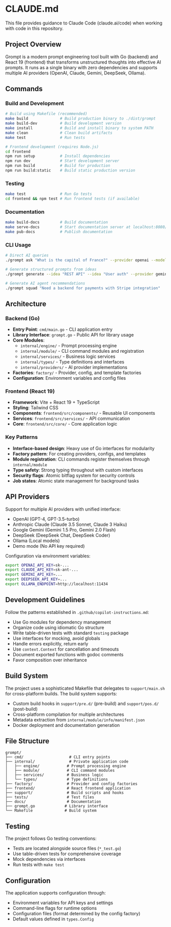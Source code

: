 # CLAUDE.md

This file provides guidance to Claude Code (claude.ai/code) when working with code in this repository.

## Project Overview

Grompt is a modern prompt engineering tool built with Go (backend) and React 19 (frontend) that transforms unstructured thoughts into effective AI prompts. It runs as a single binary with zero dependencies and supports multiple AI providers (OpenAI, Claude, Gemini, DeepSeek, Ollama).

## Commands

### Build and Development
```bash
# Build using Makefile (recommended)
make build              # Build production binary to ./dist/grompt
make build-dev          # Build development version
make install            # Build and install binary to system PATH
make clean              # Clean build artifacts
make test               # Run tests

# Frontend development (requires Node.js)
cd frontend
npm run setup           # Install dependencies
npm run dev             # Start development server
npm run build           # Build for production
npm run build:static    # Build static production version
```

### Testing
```bash
make test               # Run Go tests
cd frontend && npm test # Run frontend tests (if available)
```

### Documentation
```bash
make build-docs         # Build documentation
make serve-docs         # Start documentation server at localhost:8080/docs
make pub-docs           # Publish documentation
```

### CLI Usage
```bash
# Direct AI queries
./grompt ask "What is the capital of France?" --provider openai --model gpt-4

# Generate structured prompts from ideas
./grompt generate --idea "REST API" --idea "User auth" --provider gemini

# Generate AI agent recommendations
./grompt squad "Need a backend for payments with Stripe integration"
```

## Architecture

### Backend (Go)
- **Entry Point**: `cmd/main.go` - CLI application entry
- **Library Interface**: `grompt.go` - Public API for library usage
- **Core Modules**:
  - `internal/engine/` - Prompt processing engine
  - `internal/module/` - CLI command modules and registration
  - `internal/services/` - Business logic services
  - `internal/types/` - Type definitions and interfaces
  - `internal/providers/` - AI provider implementations
- **Factories**: `factory/` - Provider, config, and template factories
- **Configuration**: Environment variables and config files

### Frontend (React 19)
- **Framework**: Vite + React 19 + TypeScript
- **Styling**: Tailwind CSS
- **Components**: `frontend/src/components/` - Reusable UI components
- **Services**: `frontend/src/services/` - API communication
- **Core**: `frontend/src/core/` - Core application logic

### Key Patterns
- **Interface-based design**: Heavy use of Go interfaces for modularity
- **Factory pattern**: For creating providers, configs, and templates
- **Module registration**: CLI commands register themselves through `internal/module`
- **Type safety**: Strong typing throughout with custom interfaces
- **Security flags**: Atomic bitflag system for security controls
- **Job states**: Atomic state management for background tasks

## API Providers

Support for multiple AI providers with unified interface:
- OpenAI (GPT-4, GPT-3.5-turbo)
- Anthropic Claude (Claude 3.5 Sonnet, Claude 3 Haiku)
- Google Gemini (Gemini 1.5 Pro, Gemini 2.0 Flash)
- DeepSeek (DeepSeek Chat, DeepSeek Coder)
- Ollama (Local models)
- Demo mode (No API key required)

Configuration via environment variables:
```bash
export OPENAI_API_KEY=sk-...
export CLAUDE_API_KEY=sk-ant-...
export GEMINI_API_KEY=...
export DEEPSEEK_API_KEY=...
export OLLAMA_ENDPOINT=http://localhost:11434
```

## Development Guidelines

Follow the patterns established in `.github/copilot-instructions.md`:
- Use Go modules for dependency management
- Organize code using idiomatic Go structure
- Write table-driven tests with standard `testing` package
- Use interfaces for mocking, avoid globals
- Handle errors explicitly, return early
- Use `context.Context` for cancellation and timeouts
- Document exported functions with godoc comments
- Favor composition over inheritance

## Build System

The project uses a sophisticated Makefile that delegates to `support/main.sh` for cross-platform builds. The build system supports:
- Custom build hooks in `support/pre.d/` (pre-build) and `support/pos.d/` (post-build)
- Cross-platform compilation for multiple architectures
- Metadata extraction from `internal/module/info/manifest.json`
- Docker deployment and documentation generation

## File Structure
```
grompt/
├── cmd/                    # CLI entry points
├── internal/               # Private application code
│   ├── engine/            # Prompt processing engine
│   ├── module/            # CLI command modules
│   ├── services/          # Business logic
│   └── types/             # Type definitions
├── factory/               # Provider and config factories
├── frontend/              # React frontend application
├── support/               # Build scripts and hooks
├── tests/                 # Test files
├── docs/                  # Documentation
├── grompt.go             # Library interface
└── Makefile              # Build system
```

## Testing

The project follows Go testing conventions:
- Tests are located alongside source files (`*_test.go`)
- Use table-driven tests for comprehensive coverage
- Mock dependencies via interfaces
- Run tests with `make test`

## Configuration

The application supports configuration through:
- Environment variables for API keys and settings
- Command-line flags for runtime options
- Configuration files (format determined by the config factory)
- Default values defined in `types.Config`